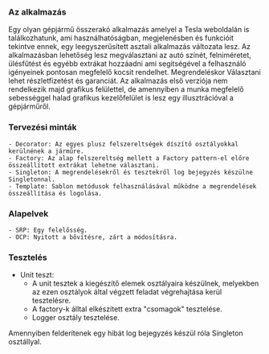 
### Az alkalmazás

Egy olyan gépjármű összerakó alkalmazás amelyel a Tesla weboldalán is találkozhatunk, ami használhatóságban, megjelenésben és funkcióit tekintve ennek, egy leegyszerűsített asztali alkalmazás változata lesz. Az alkalmazásban lehetőség lesz megválasztani az autó színét, felniméretet, ülésfűtést és egyébb extrákat hozzáadni 
ami segitségével a felhasználó igényeinek pontosan megfelelő kocsit rendelhet. Megrendeléskor Választani lehet részletfizetést és garanciát. Az alkalmazás első verziója nem rendelkezik majd grafikus felülettel, de amennyiben a munka megfelelő sebességgel halad grafikus kezelőfelület is lesz egy illusztrációval a gépjárműről.

### Tervezési minták
	- Decorator: Az egyes plusz felszereltségek díszítő osztályokkal kerülnének a járműre.
	- Factory: Az alap felszereltség mellett a Factory pattern-el előre összeállított extrákat lehetne választani.
	- Singleton: A megrendelésekről és tesztekről log bejegyzés készülne Singletonnal.
	- Template: Sablon metódusok felhasználásával működne a megrendelések összeállítása és logolása. 

### Alapelvek
	- SRP: Egy felelősség.
	- OCP: Nyitott a bővítésre, zárt a módosításra.

### Tesztelés

- Unit teszt:
	- A unit tesztek a kiegészítő elemek osztályaira készülnek, melyekben az ezen osztályok által végzett feladat végrehajtása kerül tesztelésre. 
	- A factory-k álltal elkészített extra "csomagok" tesztelése.
	- Logger osztály tesztelése.

Amennyiben felderítenek egy hibát log bejegyzés készül róla Singleton osztállyal.
	